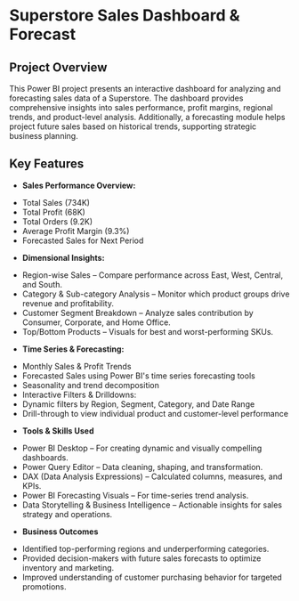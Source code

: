 
# Superstore Sales Dashboard & Forecast
## **Project Overview**
This Power BI project presents an interactive dashboard for analyzing and forecasting sales data of a Superstore. The dashboard provides comprehensive insights into sales performance, profit margins, regional trends, and product-level analysis. Additionally, a forecasting module helps project future sales based on historical trends, supporting strategic business planning.

## **Key Features**
* **Sales Performance Overview:**

- Total Sales (734K)
- Total Profit (68K)
- Total Orders (9.2K)
- Average Profit Margin (9.3%)
- Forecasted Sales for Next Period

* **Dimensional Insights:**

- Region-wise Sales – Compare performance across East, West, Central, and South.
- Category & Sub-category Analysis – Monitor which product groups drive revenue and profitability.
- Customer Segment Breakdown – Analyze sales contribution by Consumer, Corporate, and Home Office.
- Top/Bottom Products – Visuals for best and worst-performing SKUs.

* **Time Series & Forecasting:**

- Monthly Sales & Profit Trends
- Forecasted Sales using Power BI's time series forecasting tools
- Seasonality and trend decomposition
- Interactive Filters & Drilldowns:
- Dynamic filters by Region, Segment, Category, and Date Range
- Drill-through to view individual product and customer-level performance

* **Tools & Skills Used**
- Power BI Desktop – For creating dynamic and visually compelling dashboards.
- Power Query Editor – Data cleaning, shaping, and transformation.
- DAX (Data Analysis Expressions) – Calculated columns, measures, and KPIs.
- Power BI Forecasting Visuals – For time-series trend analysis.
- Data Storytelling & Business Intelligence – Actionable insights for sales strategy and operations.

* **Business Outcomes**
- Identified top-performing regions and underperforming categories.
- Provided decision-makers with future sales forecasts to optimize inventory and marketing.
- Improved understanding of customer purchasing behavior for targeted promotions.


